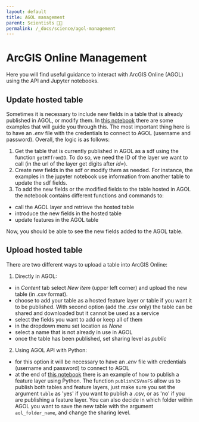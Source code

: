```yaml
---
layout: default
title: AGOL management
parent: Scientists 🧑‍🔬
permalink: /_docs/science/agol-management
---
```

# ArcGIS Online Management
Here you will find useful guidance to interact with ArcGIS Online (AGOL) using the API and Jupyter notebooks.
## Update hosted table
Sometimes it is necessary to include new fields in a table that is already published in AGOL, or modify them. In [this notebook](https://github.com/Vizzuality/he-scratchfolder/blob/master/UpdateHostedTable.ipynb) there are some examples that will guide you through this. The most important thing here is to have an *.env* file with the credentials to connect to AGOL (username and password).
Overall, the logic is as follows:
1. Get the table that is currently published in AGOL as a sdf using the function `getHTfromID`. To do so, we need the ID of the layer we want to call (in the url of the layer get digits after *id=*).
2. Create new fields in the sdf or modify them as needed. For instance, the examples in the jupyter notebook use information from another table to update the sdf fields.
3. To add the new fields or the modified fields to the table hosted in AGOL the notebook contains different functions and commands to:
* call the AGOL layer and retrieve the hosted table
* introduce the new fields in the hosted table
* update features in the AGOL table

Now, you should be able to see the new fields added to the AGOL table.

## Upload hosted table
There are two different ways to upload a table into ArcGIS Online:
1. Directly in AGOL:
* in *Content* tab select *New item* (upper left corner) and  upload the new table (in .csv format).
* choose to add your table as a hosted feature layer or table if you want it to be published. With second option (add the .csv only) the table can be shared and downloaded but it cannot be used as a service
* select the fields you want to add or keep all of them
* in the dropdown menu set location as *None*
* select a name that is not already in use in AGOL
* once the table has been published, set sharing level as *public*
2. Using AGOL API with Python:
* for this option it will be necessary to have an *.env* file with credentials (username and password) to connect to AGOL
* at the end of [this notebook](https://github.com/Vizzuality/he-scratchfolder/blob/master/WDPA_gadm1.ipynb) there is an example of how to publish a feature layer using Python. The function `publishCSVasFS` allow us to publish both tables and feature layers, just make sure you set the argument `table` as 'yes' if you want to publish a .csv, or as 'no' if you are publishing a feature layer. You can also decide in which folder within AGOL you want to save the new table with the argument `aol_folder_name`, and change the sharing level.
